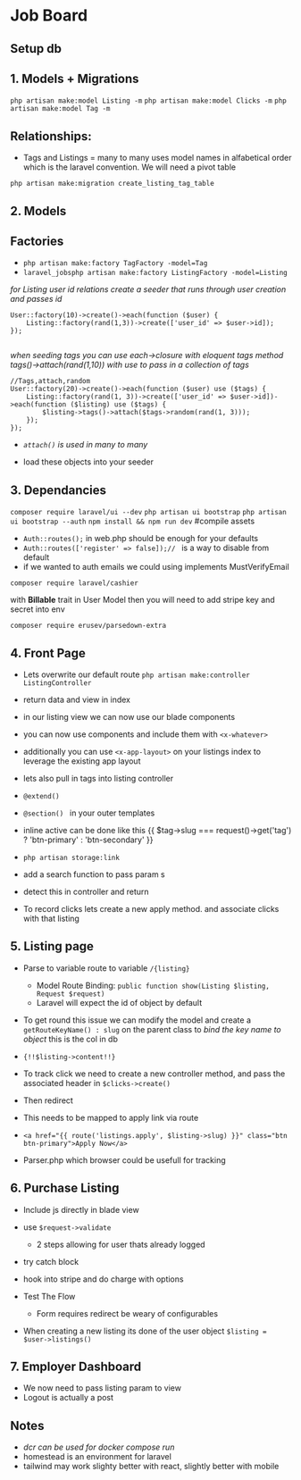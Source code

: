 # Job Board

## Setup db

## 1. Models + Migrations

`php artisan make:model Listing -m`
`php artisan make:model Clicks -m`
`php artisan make:model Tag -m`

## Relationships:

- Tags and Listings = many to many uses model names in alfabetical order which is the laravel convention. We will need a pivot table

`php artisan make:migration create_listing_tag_table`



## 2. Models

## Factories

- `php artisan make:factory TagFactory -model=Tag`
- `laravel_jobsphp artisan make:factory ListingFactory -model=Listing`

*for Listing user id relations create a seeder that runs through user creation and passes id*

```
User::factory(10)->create()->each(function ($user) {
    Listing::factory(rand(1,3))->create(['user_id' => $user->id]);
}); 
 
```

*when seeding tags you can use each->closure with eloquent tags method tags()->attach(rand(1,10)) with use to pass in a collection of tags*



```
//Tags,attach,random 
User::factory(20)->create()->each(function ($user) use ($tags) {
    Listing::factory(rand(1, 3))->create(['user_id' => $user->id])->each(function ($listing) use ($tags) {
        $listing->tags()->attach($tags->random(rand(1, 3)));
    });
});
```

- *`attach()` is used in many to many*

- load these objects into your seeder 

## 3. Dependancies 

`composer require laravel/ui --dev`
`php artisan ui bootstrap`
`php artisan ui bootstrap --auth`
`npm install && npm run dev` #compile assets


- `Auth::routes();` in web.php should be enough for your defaults
- `Auth::routes(['register' => false]);// ` is a way to disable from default
- if we wanted to auth emails we could using  implements MustVerifyEmail

`composer require laravel/cashier`

with **Billable** trait in User Model
then you will need to add stripe key and secret into env

`composer require erusev/parsedown-extra`


## 4. Front Page
- Lets overwrite our default route
`php artisan make:controller ListingController`
- return data and view in index 

- in our listing view we can now use our blade components
- you can now use components and include them with `<x-whatever>`
- additionally you can use `<x-app-layout>` on your listings index to leverage the existing app layout
- lets also pull in tags into listing controller
- `@extend()`
- `@section() ` in your outer templates
- inline active can be done like this {{ $tag->slug === request()->get('tag') ? 'btn-primary' : 'btn-secondary' }}
- `php artisan storage:link`
- add a search function to pass param s
- detect this in controller and return

- To record clicks lets create a new apply method. and associate clicks with that listing

## 5. Listing page

- Parse to variable route to variable `/{listing}`
    - Model Route Binding: `public function show(Listing $listing, Request $request)`
    - Laravel will expect the id of object by default
- To get round this issue we can modify the model and create a `getRouteKeyName() : slug` on the parent class to *bind the key name to object* this is the col in db
- `{!!$listing->content!!}`

- To track click we need to create a new controller method, and pass the associated header in `$clicks->create()`
- Then redirect
- This needs to be mapped to apply link via route
- `<a href="{{ route('listings.apply', $listing->slug) }}" class="btn btn-primary">Apply Now</a>`

- Parser.php which browser could be usefull for tracking

## 6. Purchase Listing
- Include js directly in blade view
- use `$request->validate `
    - 2 steps allowing for user thats already logged 
- try catch block
- hook into stripe and do charge with options
- Test The Flow
    - Form requires redirect be weary of configurables

 - When creating a new listing its done of the user object `$listing = $user->listings()`

## 7. Employer Dashboard
- We now need to pass listing param to view
- Logout is actually a post

## Notes

- *dcr can be used for docker compose run*
- homestead is an environment for laravel
- tailwind may work slighty better with react, slightly better with mobile
